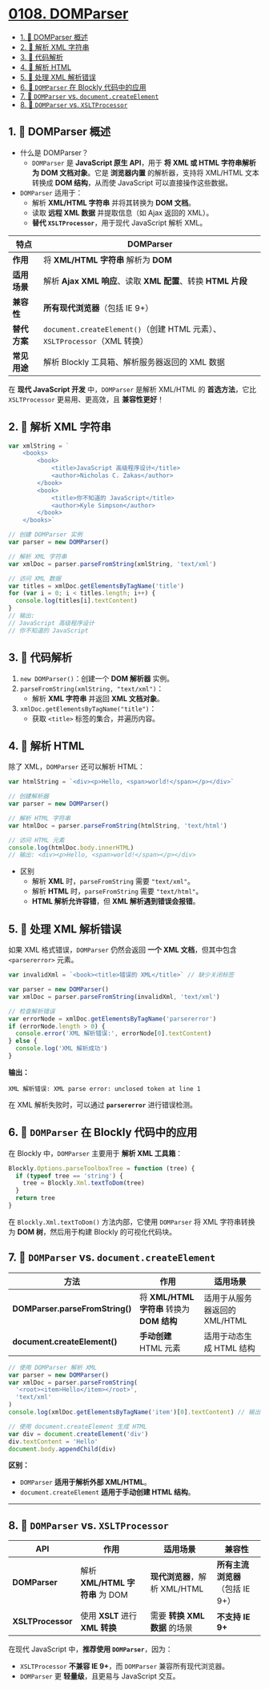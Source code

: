 # [0108. DOMParser](https://github.com/Tdahuyou/TNotes.html-css-js/tree/main/notes/0108.%20DOMParser)

<!-- region:toc -->

- [1. 📒 DOMParser 概述](#1--domparser-概述)
- [2. 📒 解析 XML 字符串](#2--解析-xml-字符串)
- [3. 📒 代码解析](#3--代码解析)
- [4. 📒 解析 HTML](#4--解析-html)
- [5. 📒 处理 XML 解析错误](#5--处理-xml-解析错误)
- [6. 📒 `DOMParser` 在 Blockly 代码中的应用](#6--domparser-在-blockly-代码中的应用)
- [7. 📒 `DOMParser` vs. `document.createElement`](#7--domparser-vs-documentcreateelement)
- [8. 📒 `DOMParser` vs. `XSLTProcessor`](#8--domparser-vs-xsltprocessor)

<!-- endregion:toc -->

## 1. 📒 DOMParser 概述

- 什么是 DOMParser？
  - `DOMParser` 是 **JavaScript 原生 API**，用于 **将 XML 或 HTML 字符串解析为 DOM 文档对象**。它是 **浏览器内置** 的解析器，支持将 XML/HTML 文本转换成 **DOM 结构**，从而使 JavaScript 可以直接操作这些数据。
- `DOMParser` 适用于：
  - 解析 **XML/HTML 字符串** 并将其转换为 **DOM 文档**。
  - 读取 **远程 XML 数据** 并提取信息（如 Ajax 返回的 XML）。
  - **替代 `XSLTProcessor`**，用于现代 JavaScript 解析 XML。

| **特点**     | **DOMParser**                                                             |
| ------------ | ------------------------------------------------------------------------- |
| **作用**     | 将 **XML/HTML 字符串** 解析为 **DOM**                                     |
| **适用场景** | 解析 **Ajax XML 响应**、读取 **XML 配置**、转换 **HTML 片段**             |
| **兼容性**   | **所有现代浏览器**（包括 IE 9+）                                          |
| **替代方案** | `document.createElement()`（创建 HTML 元素）、`XSLTProcessor`（XML 转换） |
| **常见用途** | 解析 Blockly 工具箱、解析服务器返回的 XML 数据                            |

在 **现代 JavaScript 开发** 中，`DOMParser` 是解析 XML/HTML 的 **首选方法**，它比 `XSLTProcessor` 更易用、更高效，且 **兼容性更好**！

## 2. 📒 解析 XML 字符串

```javascript
var xmlString = `
    <books>
        <book>
            <title>JavaScript 高级程序设计</title>
            <author>Nicholas C. Zakas</author>
        </book>
        <book>
            <title>你不知道的 JavaScript</title>
            <author>Kyle Simpson</author>
        </book>
    </books>`

// 创建 DOMParser 实例
var parser = new DOMParser()

// 解析 XML 字符串
var xmlDoc = parser.parseFromString(xmlString, 'text/xml')

// 访问 XML 数据
var titles = xmlDoc.getElementsByTagName('title')
for (var i = 0; i < titles.length; i++) {
  console.log(titles[i].textContent)
}
// 输出:
// JavaScript 高级程序设计
// 你不知道的 JavaScript
```

## 3. 📒 代码解析

1. `new DOMParser()`：创建一个 **DOM 解析器** 实例。
2. `parseFromString(xmlString, "text/xml")`：
   - 解析 **XML 字符串** 并返回 **XML 文档对象**。
3. `xmlDoc.getElementsByTagName("title")`：
   - 获取 `<title>` 标签的集合，并遍历内容。

## 4. 📒 解析 HTML

除了 XML，`DOMParser` 还可以解析 HTML：

```javascript
var htmlString = `<div><p>Hello, <span>world!</span></p></div>`

// 创建解析器
var parser = new DOMParser()

// 解析 HTML 字符串
var htmlDoc = parser.parseFromString(htmlString, 'text/html')

// 访问 HTML 元素
console.log(htmlDoc.body.innerHTML)
// 输出: <div><p>Hello, <span>world!</span></p></div>
```

- 区别
  - 解析 **XML** 时，`parseFromString` 需要 `"text/xml"`。
  - 解析 **HTML** 时，`parseFromString` 需要 `"text/html"`。
  - **HTML 解析允许容错**，但 **XML 解析遇到错误会报错**。

## 5. 📒 处理 XML 解析错误

如果 XML 格式错误，`DOMParser` 仍然会返回 **一个 XML 文档**，但其中包含 `<parsererror>` 元素。

```javascript
var invalidXml = `<book><title>错误的 XML</title>` // 缺少关闭标签

var parser = new DOMParser()
var xmlDoc = parser.parseFromString(invalidXml, 'text/xml')

// 检查解析错误
var errorNode = xmlDoc.getElementsByTagName('parsererror')
if (errorNode.length > 0) {
  console.error('XML 解析错误:', errorNode[0].textContent)
} else {
  console.log('XML 解析成功')
}
```

**输出：**

```
XML 解析错误: XML parse error: unclosed token at line 1
```

在 XML 解析失败时，可以通过 **`parsererror`** 进行错误检测。

## 6. 📒 `DOMParser` 在 Blockly 代码中的应用

在 Blockly 中，`DOMParser` 主要用于 **解析 XML 工具箱**：

```javascript
Blockly.Options.parseToolboxTree = function (tree) {
  if (typeof tree == 'string') {
    tree = Blockly.Xml.textToDom(tree)
  }
  return tree
}
```

在 `Blockly.Xml.textToDom()` 方法内部，它使用 `DOMParser` 将 XML 字符串转换为 **DOM 树**，然后用于构建 Blockly 的可视化代码块。

## 7. 📒 `DOMParser` vs. `document.createElement`

| 方法                            | 作用                                       | 适用场景                      |
| ------------------------------- | ------------------------------------------ | ----------------------------- |
| **DOMParser.parseFromString()** | 将 **XML/HTML 字符串** 转换为 **DOM 结构** | 适用于从服务器返回的 XML/HTML |
| **document.createElement()**    | **手动创建** HTML 元素                     | 适用于动态生成 HTML 结构      |

```javascript
// 使用 DOMParser 解析 XML
var parser = new DOMParser()
var xmlDoc = parser.parseFromString(
  '<root><item>Hello</item></root>',
  'text/xml'
)
console.log(xmlDoc.getElementsByTagName('item')[0].textContent) // 输出: Hello

// 使用 document.createElement 生成 HTML
var div = document.createElement('div')
div.textContent = 'Hello'
document.body.appendChild(div)
```

**区别：**

- `DOMParser` **适用于解析外部 XML/HTML**。
- `document.createElement` **适用于手动创建 HTML 结构**。

---

## 8. 📒 `DOMParser` vs. `XSLTProcessor`

| API               | 作用                            | 适用场景                      | 兼容性                           |
| ----------------- | ------------------------------- | ----------------------------- | -------------------------------- |
| **DOMParser**     | 解析 **XML/HTML 字符串** 为 DOM | **现代浏览器**，解析 XML/HTML | **所有主流浏览器**（包括 IE 9+） |
| **XSLTProcessor** | 使用 **XSLT** 进行 **XML 转换** | 需要 **转换 XML 数据** 的场景 | **不支持 IE 9+**                 |

在现代 JavaScript 中，**推荐使用 `DOMParser`**，因为：

- `XSLTProcessor` **不兼容 IE 9+**，而 `DOMParser` 兼容所有现代浏览器。
- `DOMParser` 更 **轻量级**，且更易与 JavaScript 交互。
